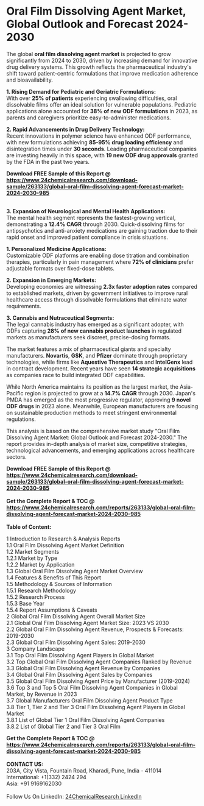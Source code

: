 <h1>Oral Film Dissolving Agent Market, Global Outlook and Forecast 2024-2030</h1><p>The global <strong>oral film dissolving agent market</strong> is projected to grow significantly from 2024 to 2030, driven by increasing demand for innovative drug delivery systems. This growth reflects the pharmaceutical industry's shift toward patient-centric formulations that improve medication adherence and bioavailability.</p><p><strong>1. Rising Demand for Pediatric and Geriatric Formulations:</strong><br>
With over <strong>25% of patients</strong> experiencing swallowing difficulties, oral dissolvable films offer an ideal solution for vulnerable populations. Pediatric applications alone accounted for <strong>38% of new ODF formulations</strong> in 2023, as parents and caregivers prioritize easy-to-administer medications.</p><p><strong>2. Rapid Advancements in Drug Delivery Technology:</strong><br>
Recent innovations in polymer science have enhanced ODF performance, with new formulations achieving <strong>85-95% drug loading efficiency</strong> and disintegration times under <strong>30 seconds</strong>. Leading pharmaceutical companies are investing heavily in this space, with <strong>19 new ODF drug approvals</strong> granted by the FDA in the past two years.</p><div><b>Download FREE Sample of this Report @ 
            <a href="https://www.24chemicalresearch.com/download-sample/263133/global-oral-film-dissolving-agent-forecast-market-2024-2030-985">
            https://www.24chemicalresearch.com/download-sample/263133/global-oral-film-dissolving-agent-forecast-market-2024-2030-985</a></b></div><br><p><strong>3. Expansion of Neurological and Mental Health Applications:</strong><br>
The mental health segment represents the fastest-growing vertical, demonstrating a <strong>12.4% CAGR</strong> through 2030. Quick-dissolving films for antipsychotics and anti-anxiety medications are gaining traction due to their rapid onset and improved patient compliance in crisis situations.</p><p><strong>1. Personalized Medicine Applications:</strong><br>
Customizable ODF platforms are enabling dose titration and combination therapies, particularly in pain management where <strong>72% of clinicians</strong> prefer adjustable formats over fixed-dose tablets.</p><p><strong>2. Expansion in Emerging Markets:</strong><br>
Developing economies are witnessing <strong>2.3x faster adoption rates</strong> compared to established markets, driven by government initiatives to improve rural healthcare access through dissolvable formulations that eliminate water requirements.</p><p><strong>3. Cannabis and Nutraceutical Segments:</strong><br>
The legal cannabis industry has emerged as a significant adopter, with ODFs capturing <strong>28% of new cannabis product launches</strong> in regulated markets as manufacturers seek discreet, precise-dosing formats.</p><p>The market features a mix of pharmaceutical giants and specialty manufacturers. <strong>Novartis</strong>, <strong>GSK</strong>, and <strong>Pfizer</strong> dominate through proprietary technologies, while firms like <strong>Aquestive Therapeutics</strong> and <strong>IntelGenx</strong> lead in contract development. Recent years have seen <strong>14 strategic acquisitions</strong> as companies race to build integrated ODF capabilities.</p><p>While North America maintains its position as the largest market, the Asia-Pacific region is projected to grow at a <strong>14.7% CAGR</strong> through 2030. Japan's PMDA has emerged as the most progressive regulator, approving <strong>9 novel ODF drugs</strong> in 2023 alone. Meanwhile, European manufacturers are focusing on sustainable production methods to meet stringent environmental regulations.</p><p>This analysis is based on the comprehensive market study "Oral Film Dissolving Agent Market: Global Outlook and Forecast 2024-2030." The report provides in-depth analysis of market size, competitive strategies, technological advancements, and emerging applications across healthcare sectors.</p><div><b>Download FREE Sample of this Report @ 
            <a href="https://www.24chemicalresearch.com/download-sample/263133/global-oral-film-dissolving-agent-forecast-market-2024-2030-985">
            https://www.24chemicalresearch.com/download-sample/263133/global-oral-film-dissolving-agent-forecast-market-2024-2030-985</a></b></div><br><div><b>Get the Complete Report & TOC @ 
            <a href="https://www.24chemicalresearch.com/reports/263133/global-oral-film-dissolving-agent-forecast-market-2024-2030-985">
            https://www.24chemicalresearch.com/reports/263133/global-oral-film-dissolving-agent-forecast-market-2024-2030-985</a></b></div><br>
            <b>Table of Content:</b><p>1 Introduction to Research & Analysis Reports<br />
    1.1 Oral Film Dissolving Agent Market Definition<br />
    1.2 Market Segments<br />
        1.2.1 Market by Type<br />
        1.2.2 Market by Application<br />
    1.3 Global Oral Film Dissolving Agent Market Overview<br />
    1.4 Features & Benefits of This Report<br />
    1.5 Methodology & Sources of Information<br />
        1.5.1 Research Methodology<br />
        1.5.2 Research Process<br />
        1.5.3 Base Year<br />
        1.5.4 Report Assumptions & Caveats<br />
2 Global Oral Film Dissolving Agent Overall Market Size<br />
    2.1 Global Oral Film Dissolving Agent Market Size: 2023 VS 2030<br />
    2.2 Global Oral Film Dissolving Agent Revenue, Prospects & Forecasts: 2019-2030<br />
    2.3 Global Oral Film Dissolving Agent Sales: 2019-2030<br />
3 Company Landscape<br />
    3.1 Top Oral Film Dissolving Agent Players in Global Market<br />
    3.2 Top Global Oral Film Dissolving Agent Companies Ranked by Revenue<br />
    3.3 Global Oral Film Dissolving Agent Revenue by Companies<br />
    3.4 Global Oral Film Dissolving Agent Sales by Companies<br />
    3.5 Global Oral Film Dissolving Agent Price by Manufacturer (2019-2024)<br />
    3.6 Top 3 and Top 5 Oral Film Dissolving Agent Companies in Global Market, by Revenue in 2023<br />
    3.7 Global Manufacturers Oral Film Dissolving Agent Product Type<br />
    3.8 Tier 1, Tier 2 and Tier 3 Oral Film Dissolving Agent Players in Global Market<br />
        3.8.1 List of Global Tier 1 Oral Film Dissolving Agent Companies<br />
        3.8.2 List of Global Tier 2 and Tier 3 Oral Film</p><div><b>Get the Complete Report & TOC @ 
            <a href="https://www.24chemicalresearch.com/reports/263133/global-oral-film-dissolving-agent-forecast-market-2024-2030-985">
            https://www.24chemicalresearch.com/reports/263133/global-oral-film-dissolving-agent-forecast-market-2024-2030-985</a></b></div><br><b>CONTACT US:</b><br>
            203A, City Vista, Fountain Road, Kharadi, Pune, India - 411014<br>
            International: +1(332) 2424 294<br>
            Asia: +91 9169162030 <br><br>
            Follow Us On LinkedIn: <a href="https://www.linkedin.com/company/24chemicalresearch/">24ChemicalResearch LinkedIn</a>